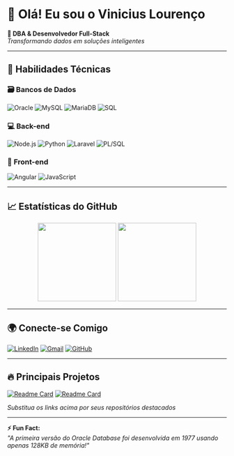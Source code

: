 # 👋 Olá! Eu sou o Vinicius Lourenço

**🔧 DBA & Desenvolvedor Full-Stack**  
*Transformando dados em soluções inteligentes*

---

## 🚀 **Habilidades Técnicas**

### 🗃️ **Bancos de Dados**
![Oracle](https://img.shields.io/badge/Oracle-F80000?style=for-the-badge&logo=oracle&logoColor=white)
![MySQL](https://img.shields.io/badge/MySQL-4479A1?style=for-the-badge&logo=mysql&logoColor=white)
![MariaDB](https://img.shields.io/badge/MariaDB-003545?style=for-the-badge&logo=mariadb&logoColor=white)
![SQL](https://img.shields.io/badge/SQL-316192?style=for-the-badge&logo=postgresql&logoColor=white)

### 💻 **Back-end**
![Node.js](https://img.shields.io/badge/Node.js-339933?style=for-the-badge&logo=nodedotjs&logoColor=white)
![Python](https://img.shields.io/badge/Python-3776AB?style=for-the-badge&logo=python&logoColor=white)
![Laravel](https://img.shields.io/badge/Laravel-FF2D20?style=for-the-badge&logo=laravel&logoColor=white)
![PL/SQL](https://img.shields.io/badge/PL%2FSQL-F80000?style=for-the-badge&logo=oracle&logoColor=white)

### 🎨 **Front-end**
![Angular](https://img.shields.io/badge/Angular-DD0031?style=for-the-badge&logo=angular&logoColor=white)
![JavaScript](https://img.shields.io/badge/JavaScript-F7DF1E?style=for-the-badge&logo=javascript&logoColor=black)

---

## 📈 **Estatísticas do GitHub**

<div align="center">
  <img height="180em" src="https://github-readme-stats.vercel.app/api?username=ViniScooper&show_icons=true&theme=vision-friendly-dark&include_all_commits=true&count_private=true"/>
  <img height="180em" src="https://github-readme-stats.vercel.app/api/top-langs/?username=ViniScooper&layout=compact&langs_count=7&theme=vision-friendly-dark"/>
</div>

---

## 🌍 **Conecte-se Comigo**

[![LinkedIn](https://img.shields.io/badge/LinkedIn-0077B5?style=for-the-badge&logo=linkedin&logoColor=white)](https://www.linkedin.com/in/jose-vinicius-louren%C3%A7o-1a6b9014a/)
[![Gmail](https://img.shields.io/badge/Gmail-D14836?style=for-the-badge&logo=gmail&logoColor=white)](mailto:seuemail@example.com)
[![GitHub](https://img.shields.io/badge/GitHub-100000?style=for-the-badge&logo=github&logoColor=white)](https://github.com/ViniScooper)

---

## 🔥 **Principais Projetos**
[![Readme Card](https://github-readme-stats.vercel.app/api/pin/?username=ViniScooper&repo=seu-repositorio&theme=vision-friendly-dark)](https://github.com/ViniScooper/seu-repositorio)
[![Readme Card](https://github-readme-stats.vercel.app/api/pin/?username=ViniScooper&repo=outro-repositorio&theme=vision-friendly-dark)](https://github.com/ViniScooper/outro-repositorio)

*Substitua os links acima por seus repositórios destacados*

---

**⚡ Fun Fact:**  
*"A primeira versão do Oracle Database foi desenvolvida em 1977 usando apenas 128KB de memória!"*
